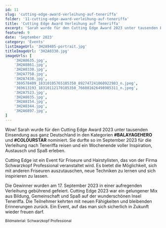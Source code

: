 ```yaml
---
id: 11
slug: 'cutting-edge-award-verleihung-auf-teneriffa'
folder: '11-cutting-edge-award-verleihung-auf-teneriffa'
title: 'Cutting Edge Award Verleihung auf Teneriffa'
excerpt: 'Sarah wurde für den Cutting Edge Award 2023 unter tausenden Einsendung in zwei Kategorien nominiert.'
featured: 9
date: 'September 2023'
category: 'Events'
listImageUrl: '3H2A9405-portrait.jpg'
titleImageUrl: '3H2A0330.jpg'
imageUrls: [
    '3H2A8635.jpg',
    '3H2A8861.jpg',
    '3H2A0330.jpg',
    '3H2A7750.jpg',
    '3H2A7438.jpg',
    '369578409_18310105765105350_892747241060922983_n.jpeg',
    '369613193_18310112170105350_766081626498985311_n.jpeg',
    '3H2A7523.jpg',
    '3H2A8035.jpg',
    '3H2A8154.jpg',
    '3H2A8344.jpg',
    '3H2A6897.jpg',
]
---
```


Wow! Sarah wurde für den Cutting Edge Award 2023 unter tausenden Einsendung aus ganz Deutschland in den Kategorien **#BALAYAGEHERO** und **#COLOURSTAR** nominiert. Sie durfte so im September 2023 für die Verleihung nach Teneriffa reisen und ein Wochenende voller Inspiration, Austausch und Spaß erleben.

Cutting Edge ist ein Event für Friseure und Hairstylisten, das von der Firma Schwarzkopf Professional veranstaltet wird. Es bietet die Möglichkeit, sich mit anderen Friseuren auszutauschen, neue Techniken zu lernen und sich inspirieren zu lassen. 

Die Gewinner wurden am 17. September 2023 in einer aufregenden Verleihung gebührend gefeiert. Cutting Edge 2023 war ein gelungener Mix aus Bildung, Gemeinschaft und Spaß auf der wunderschönen Insel Teneriffa. Die Teilnehmer kehrten mit neuen Fähigkeiten und bleibenden Erinnerungen zurück. Ein Event, auf das man sich sicherlich in Zukunft wieder freuen darf.

<small>Bildmaterial: Schwarzkopf Professional</small>